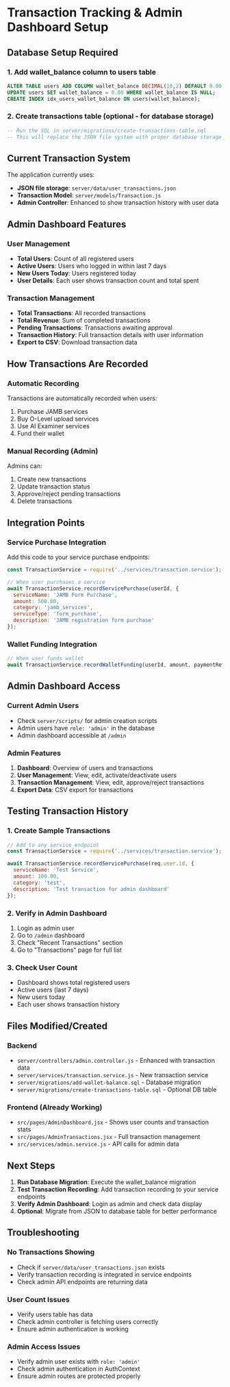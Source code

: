 # Transaction Tracking & Admin Dashboard Setup

## Database Setup Required

### 1. Add wallet_balance column to users table
```sql
ALTER TABLE users ADD COLUMN wallet_balance DECIMAL(10,2) DEFAULT 0.00;
UPDATE users SET wallet_balance = 0.00 WHERE wallet_balance IS NULL;
CREATE INDEX idx_users_wallet_balance ON users(wallet_balance);
```

### 2. Create transactions table (optional - for database storage)
```sql
-- Run the SQL in server/migrations/create-transactions-table.sql
-- This will replace the JSON file system with proper database storage
```

## Current Transaction System

The application currently uses:
- **JSON file storage**: `server/data/user_transactions.json`
- **Transaction Model**: `server/models/Transaction.js`
- **Admin Controller**: Enhanced to show transaction history with user data

## Admin Dashboard Features

### User Management
- **Total Users**: Count of all registered users
- **Active Users**: Users who logged in within last 7 days
- **New Users Today**: Users registered today
- **User Details**: Each user shows transaction count and total spent

### Transaction Management
- **Total Transactions**: All recorded transactions
- **Total Revenue**: Sum of completed transactions
- **Pending Transactions**: Transactions awaiting approval
- **Transaction History**: Full transaction details with user information
- **Export to CSV**: Download transaction data

## How Transactions Are Recorded

### Automatic Recording
Transactions are automatically recorded when users:
1. Purchase JAMB services
2. Buy O-Level upload services  
3. Use AI Examiner services
4. Fund their wallet

### Manual Recording (Admin)
Admins can:
1. Create new transactions
2. Update transaction status
3. Approve/reject pending transactions
4. Delete transactions

## Integration Points

### Service Purchase Integration
Add this code to your service purchase endpoints:

```javascript
const TransactionService = require('../services/transaction.service');

// When user purchases a service
await TransactionService.recordServicePurchase(userId, {
  serviceName: 'JAMB Form Purchase',
  amount: 500.00,
  category: 'jamb_services',
  serviceType: 'form_purchase',
  description: 'JAMB registration form purchase'
});
```

### Wallet Funding Integration
```javascript
// When user funds wallet
await TransactionService.recordWalletFunding(userId, amount, paymentReference);
```

## Admin Dashboard Access

### Current Admin Users
- Check `server/scripts/` for admin creation scripts
- Admin users have `role: 'admin'` in the database
- Admin dashboard accessible at `/admin`

### Admin Features
1. **Dashboard**: Overview of users and transactions
2. **User Management**: View, edit, activate/deactivate users
3. **Transaction Management**: View, edit, approve/reject transactions
4. **Export Data**: CSV export for transactions

## Testing Transaction History

### 1. Create Sample Transactions
```javascript
// Add to any service endpoint
const TransactionService = require('../services/transaction.service');

await TransactionService.recordServicePurchase(req.user.id, {
  serviceName: 'Test Service',
  amount: 100.00,
  category: 'test',
  description: 'Test transaction for admin dashboard'
});
```

### 2. Verify in Admin Dashboard
1. Login as admin user
2. Go to `/admin` dashboard
3. Check "Recent Transactions" section
4. Go to "Transactions" page for full list

### 3. Check User Count
- Dashboard shows total registered users
- Active users (last 7 days)
- New users today
- Each user shows transaction history

## Files Modified/Created

### Backend
- `server/controllers/admin.controller.js` - Enhanced with transaction data
- `server/services/transaction.service.js` - New transaction service
- `server/migrations/add-wallet-balance.sql` - Database migration
- `server/migrations/create-transactions-table.sql` - Optional DB table

### Frontend (Already Working)
- `src/pages/AdminDashboard.jsx` - Shows user counts and transaction stats
- `src/pages/AdminTransactions.jsx` - Full transaction management
- `src/services/admin.service.js` - API calls for admin data

## Next Steps

1. **Run Database Migration**: Execute the wallet_balance migration
2. **Test Transaction Recording**: Add transaction recording to your service endpoints
3. **Verify Admin Dashboard**: Login as admin and check data display
4. **Optional**: Migrate from JSON to database table for better performance

## Troubleshooting

### No Transactions Showing
- Check if `server/data/user_transactions.json` exists
- Verify transaction recording is integrated in service endpoints
- Check admin API endpoints are returning data

### User Count Issues
- Verify users table has data
- Check admin controller is fetching users correctly
- Ensure admin authentication is working

### Admin Access Issues
- Verify admin user exists with `role: 'admin'`
- Check admin authentication in AuthContext
- Ensure admin routes are protected properly